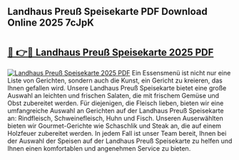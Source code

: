 ## Landhaus Preuß Speisekarte PDF Download Online 2025 7cJpK

# <h2><a href="http://gce9ac.nevu.top/?p=Landhaus+Preu%c3%9f+Speisekarte">🔗 👉🔴 Landhaus Preuß Speisekarte 2025 PDF</a></h2>

[![Landhaus Preuß Speisekarte 2025 PDF](https://i.imgur.com/dBaPXMq.png)](http://gce9ac.nevu.top/?p=Landhaus+Preu%c3%9f+Speisekarte)
Ein Essensmenü ist nicht nur eine Liste von Gerichten, sondern auch die Kunst, ein Gericht zu kreieren, das Ihnen gefallen wird. Unsere Landhaus Preuß Speisekarte bietet eine große Auswahl an leichten und frischen Salaten, die mit frischem Gemüse und Obst zubereitet werden. Für diejenigen, die Fleisch lieben, bieten wir eine umfangreiche Auswahl an Gerichten auf der Landhaus Preuß Speisekarte an: Rindfleisch, Schweinefleisch, Huhn und Fisch. Unseren Auserwählten bieten wir Gourmet-Gerichte wie Schaschlik und Steak an, die auf einem Holzfeuer zubereitet werden. In jedem Fall ist unser Team bereit, Ihnen bei der Auswahl der Speisen auf der Landhaus Preuß Speisekarte zu helfen und Ihnen einen komfortablen und angenehmen Service zu bieten.
